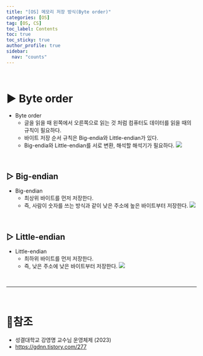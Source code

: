 ```yaml
---
title: "[OS] 메모리 저장 방식(Byte order)"
categories: [OS]
tag: [OS, CS]
toc_label: Contents
toc: true
toc_sticky: true
author_profile: true
sidebar:
  nav: "counts"
---
```


<br>

# ▶ Byte order

- Byte order
  - 글을 읽을 때 왼쪽에서 오른쪽으로 읽는 것 처럼 컴퓨터도 데이터를 읽을 때의 규칙이 필요하다.
  - 바이트 저장 순서 규칙은 Big-endia와 Little-endian가 있다.
  - Big-endia와 Little-endian를 서로 변환, 해석할 해석기가 필요하다.
    ![](https://velog.velcdn.com/images/sieunpark/post/a9f6e3c3-844f-41c2-bbce-cabe7e24e155/image.jpg)

<br>

## ▷ Big-endian

- Big-endian
  - 최상위 바이트를 먼저 저장한다.
  - 즉, 사람이 숫자를 쓰는 방식과 같이 낮은 주소에 높은 바이트부터 저장한다.
    ![](https://velog.velcdn.com/images/sieunpark/post/e7489d6f-12d9-4293-81e6-b09adea1eb3c/image.png)

<br>

## ▷ Little-endian

- Little-endian
  - 최하위 바이트를 먼저 저장한다.
  - 즉, 낮은 주소에 낮은 바이트부터 저장한다.
    ![](https://velog.velcdn.com/images/sieunpark/post/c6b6722f-d496-49d9-af3f-50a061796265/image.png)

<br>

---

<br>

# 📎참조

- 성결대학교 강영명 교수님 운영체제 (2023)
- https://gdnn.tistory.com/277

